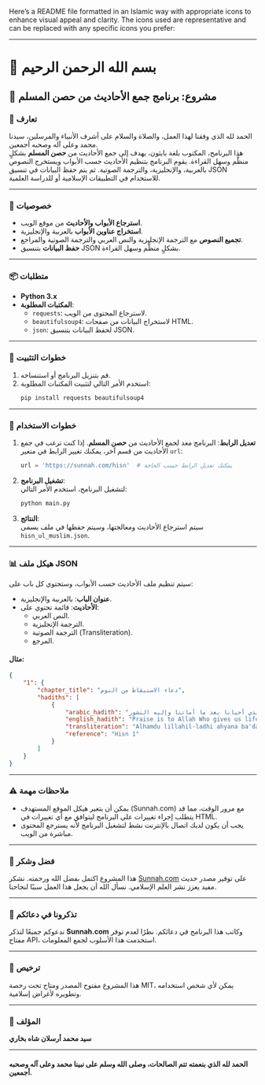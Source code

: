 Here’s a README file formatted in an Islamic way with appropriate icons to enhance visual appeal and clarity. The icons used are representative and can be replaced with any specific icons you prefer:

---

# 🌙 بسم الله الرحمن الرحيم

## 📖 مشروع: برنامج جمع الأحاديث من حصن المسلم

### 🤲 تعارف
الحمد لله الذي وفقنا لهذا العمل، والصلاة والسلام على أشرف الأنبياء والمرسلين، سيدنا محمد وعلى آله وصحبه أجمعين.  
هذا البرنامج، المكتوب بلغة بايثون، يهدف إلى جمع الأحاديث من **حصن المسلم** بشكلٍ منظَّم وسهل القراءة. يقوم البرنامج بتنظيم الأحاديث حسب الأبواب ويستخرج النصوص بالعربية، والإنجليزية، والترجمة الصوتية. ثم يتم حفظ البيانات في تنسيق JSON للاستخدام في التطبيقات الإسلامية أو للدراسة العلمية.

---

### 🌟 خصوصيات
- **استرجاع الأبواب والأحاديث** من موقع الويب.
- **استخراج عناوين الأبواب** بالعربية والإنجليزية.
- **تجميع النصوص** مع الترجمة الإنجليزية والنص العربي والترجمة الصوتية والمراجع.
- **حفظ البيانات** بتنسيق JSON بشكلٍ منظَّم وسهل القراءة.

---

### 📦 متطلبات
- **Python 3.x**
- **المكتبات المطلوبة**:
  - `requests`: لاسترجاع المحتوى من الويب.
  - `beautifulsoup4`: لاستخراج البيانات من صفحات HTML.
  - `json`: لحفظ البيانات بتنسيق JSON.

---

### 🔧 خطوات التثبيت
1. قم بتنزيل البرنامج أو استنساخه.
2. استخدم الأمر التالي لتثبيت المكتبات المطلوبة:
   ```bash
   pip install requests beautifulsoup4
   ```

---

### 🚀 خطوات الاستخدام
1. **تعديل الرابط**: البرنامج معد لجمع الأحاديث من **حصن المسلم**. إذا كنت ترغب في جمع الأحاديث من قسم آخر، يمكنك تغيير الرابط في متغير `url`:
   ```python
   url = 'https://sunnah.com/hisn'  # يمكنك تعديل الرابط حسب الحاجة
   ```

2. **تشغيل البرنامج**:  
   لتشغيل البرنامج، استخدم الأمر التالي:
   ```bash
   python main.py
   ```

3. **النتائج**:  
   سيتم استرجاع الأحاديث ومعالجتها، وسيتم حفظها في ملف يسمى `hisn_ul_muslim.json`.

---

### 📊 هيكل ملف JSON
سيتم تنظيم ملف الأحاديث حسب الأبواب، وستحتوي كل باب على:
- **عنوان الباب**: بالعربية والإنجليزية.
- **الأحاديث**: قائمة تحتوي على:
  - النص العربي.
  - الترجمة الإنجليزية.
  - الترجمة الصوتية (Transliteration).
  - المرجع.

#### مثال:
```json
{
    "1": {
        "chapter_title": "دعاء الاستيقاظ من النوم",
        "hadiths": [
            {
                "arabic_hadith": "الحمد لله الذي أحيانا بعد ما أماتنا وإليه النشور",
                "english_hadith": "Praise is to Allah Who gives us life after He has caused us to die, and to Him is the return.",
                "transliteration": "Alhamdu lillahil-ladhi ahyana ba'da ma amatana wa-ilayhin-nushur.",
                "reference": "Hisn 1"
            }
        ]
    }
}
```

---

### ⚠️ ملاحظات مهمة
- يمكن أن يتغير هيكل الموقع المستهدف (Sunnah.com) مع مرور الوقت، مما قد يتطلب إجراء تغييرات على البرنامج ليتوافق مع أي تغييرات في HTML.
- يجب أن يكون لديك اتصال بالإنترنت نشط لتشغيل البرنامج لأنه يسترجع المحتوى مباشرة من الويب.

---

### 🙏 فضل وشكر
هذا المشروع اكتمل بفضل الله ورحمته. نشكر [Sunnah.com](https://sunnah.com/hisn) على توفير مصدر حديث مفيد يعزز نشر العلم الإسلامي. نسأل الله أن يجعل هذا العمل سببًا لنجاحنا.

---

### 🕌 تذكرونا في دعائكم
ندعوكم جميعًا لتذكر **Sunnah.com** وكاتب هذا البرنامج في دعائكم. نظرًا لعدم توفر مفتاح API، استخدمت هذا الأسلوب لجمع المعلومات.

---

### 📄 ترخيص
هذا المشروع مفتوح المصدر ومتاح تحت رخصة MIT، يمكن لأي شخص استخدامه وتطويره لأغراض إسلامية.

---

### 👤 المؤلف
**سيد محمد أرسلان شاه بخاري**

---

#### **الحمد لله الذي بنعمته تتم الصالحات، وصلى الله وسلم على نبينا محمد وعلى آله وصحبه أجمعين.**